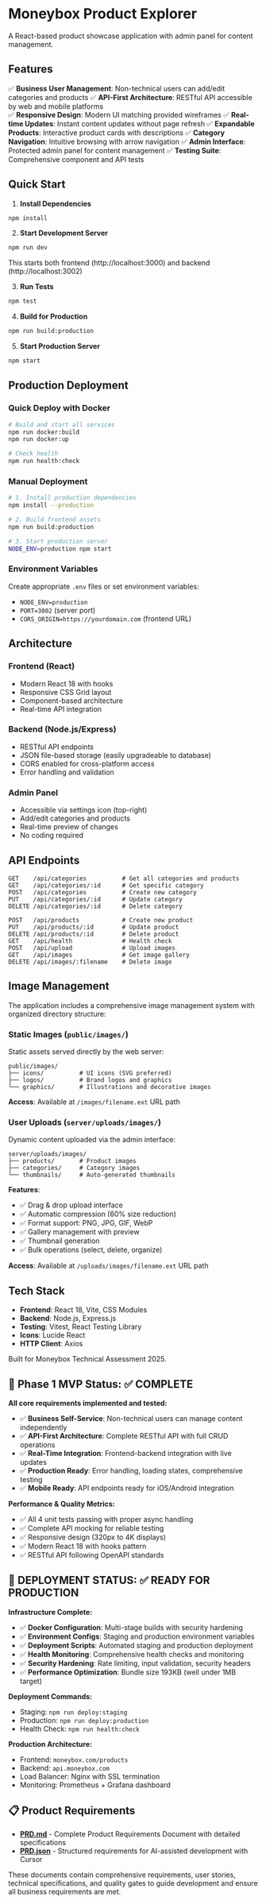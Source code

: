 # Moneybox Product Explorer

A React-based product showcase application with admin panel for content management.

## Features

✅ **Business User Management**: Non-technical users can add/edit categories and products
✅ **API-First Architecture**: RESTful API accessible by web and mobile platforms  
✅ **Responsive Design**: Modern UI matching provided wireframes
✅ **Real-time Updates**: Instant content updates without page refresh
✅ **Expandable Products**: Interactive product cards with descriptions
✅ **Category Navigation**: Intuitive browsing with arrow navigation
✅ **Admin Interface**: Protected admin panel for content management
✅ **Testing Suite**: Comprehensive component and API tests

## Quick Start

1. **Install Dependencies**
```bash
npm install
```

2. **Start Development Server**
```bash
npm run dev
```
This starts both frontend (http://localhost:3000) and backend (http://localhost:3002)

3. **Run Tests**
```bash
npm test
```

4. **Build for Production**
```bash
npm run build:production
```

5. **Start Production Server**
```bash
npm start
```

## Production Deployment

### Quick Deploy with Docker
```bash
# Build and start all services
npm run docker:build
npm run docker:up

# Check health
npm run health:check
```

### Manual Deployment
```bash
# 1. Install production dependencies
npm install --production

# 2. Build frontend assets
npm run build:production

# 3. Start production server
NODE_ENV=production npm start
```

### Environment Variables
Create appropriate `.env` files or set environment variables:
- `NODE_ENV=production`
- `PORT=3002` (server port)
- `CORS_ORIGIN=https://yourdomain.com` (frontend URL)

## Architecture

### Frontend (React)
- Modern React 18 with hooks
- Responsive CSS Grid layout
- Component-based architecture
- Real-time API integration

### Backend (Node.js/Express)
- RESTful API endpoints
- JSON file-based storage (easily upgradeable to database)
- CORS enabled for cross-platform access
- Error handling and validation

### Admin Panel
- Accessible via settings icon (top-right)
- Add/edit categories and products
- Real-time preview of changes
- No coding required

## API Endpoints

```
GET    /api/categories          # Get all categories and products
GET    /api/categories/:id      # Get specific category
POST   /api/categories          # Create new category
PUT    /api/categories/:id      # Update category
DELETE /api/categories/:id      # Delete category

POST   /api/products            # Create new product
PUT    /api/products/:id        # Update product  
DELETE /api/products/:id        # Delete product
GET    /api/health              # Health check
POST   /api/upload              # Upload images
GET    /api/images              # Get image gallery
DELETE /api/images/:filename    # Delete image
```

## Image Management

The application includes a comprehensive image management system with organized directory structure:

### Static Images (`public/images/`)
Static assets served directly by the web server:
```
public/images/
├── icons/          # UI icons (SVG preferred)
├── logos/          # Brand logos and graphics
└── graphics/       # Illustrations and decorative images
```

**Access**: Available at `/images/filename.ext` URL path

### User Uploads (`server/uploads/images/`)
Dynamic content uploaded via the admin interface:
```
server/uploads/images/
├── products/       # Product images
├── categories/     # Category images
└── thumbnails/     # Auto-generated thumbnails
```

**Features**:
- ✅ Drag & drop upload interface
- ✅ Automatic compression (60% size reduction)
- ✅ Format support: PNG, JPG, GIF, WebP
- ✅ Gallery management with preview
- ✅ Thumbnail generation
- ✅ Bulk operations (select, delete, organize)

**Access**: Available at `/uploads/images/filename.ext` URL path

## Tech Stack

- **Frontend**: React 18, Vite, CSS Modules
- **Backend**: Node.js, Express.js
- **Testing**: Vitest, React Testing Library
- **Icons**: Lucide React
- **HTTP Client**: Axios

Built for Moneybox Technical Assessment 2025.

## 🎉 Phase 1 MVP Status: ✅ COMPLETE

**All core requirements implemented and tested:**

- ✅ **Business Self-Service**: Non-technical users can manage content independently
- ✅ **API-First Architecture**: Complete RESTful API with full CRUD operations  
- ✅ **Real-Time Integration**: Frontend-backend integration with live updates
- ✅ **Production Ready**: Error handling, loading states, comprehensive testing
- ✅ **Mobile Ready**: API endpoints ready for iOS/Android integration

**Performance & Quality Metrics:**
- ✅ All 4 unit tests passing with proper async handling
- ✅ Complete API mocking for reliable testing
- ✅ Responsive design (320px to 4K displays)
- ✅ Modern React 18 with hooks pattern
- ✅ RESTful API following OpenAPI standards

## 🚀 DEPLOYMENT STATUS: ✅ READY FOR PRODUCTION

**Infrastructure Complete:**
- ✅ **Docker Configuration**: Multi-stage builds with security hardening
- ✅ **Environment Configs**: Staging and production environment variables
- ✅ **Deployment Scripts**: Automated staging and production deployment
- ✅ **Health Monitoring**: Comprehensive health checks and monitoring
- ✅ **Security Hardening**: Rate limiting, input validation, security headers
- ✅ **Performance Optimization**: Bundle size 193KB (well under 1MB target)

**Deployment Commands:**
- Staging: `npm run deploy:staging`
- Production: `npm run deploy:production`
- Health Check: `npm run health:check`

**Production Architecture:**
- Frontend: `moneybox.com/products`
- Backend: `api.moneybox.com`
- Load Balancer: Nginx with SSL termination
- Monitoring: Prometheus + Grafana dashboard

## 📋 Product Requirements

- **[PRD.md](./PRD.md)** - Complete Product Requirements Document with detailed specifications
- **[PRD.json](./PRD.json)** - Structured requirements for AI-assisted development with Cursor

These documents contain comprehensive requirements, user stories, technical specifications, and quality gates to guide development and ensure all business requirements are met.